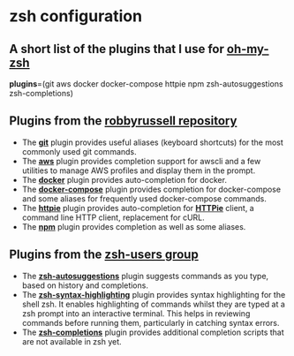 # zsh configuration

## A short list of the plugins that I use for [**oh-my-zsh**](https://github.com/robbyrussell/oh-my-zsh)

**plugins**=(git aws docker docker-compose httpie npm zsh-autosuggestions zsh-completions)

## Plugins from the [**robbyrussell repository**](https://github.com/robbyrussell/oh-my-zsh)

- The [**git**](https://github.com/robbyrussell/oh-my-zsh/blob/master/plugins/git/README.md) plugin provides useful aliases (keyboard shortcuts) for the most commonly used git commands.
- The [**aws**](https://github.com/robbyrussell/oh-my-zsh/blob/master/plugins/aws/README.md) plugin provides completion support for awscli and a few utilities to manage AWS profiles and display them in the prompt.
- The [**docker**](https://github.com/robbyrussell/oh-my-zsh/blob/master/plugins/docker/README.md) plugin provides auto-completion for docker.
- The [**docker-compose**](https://github.com/robbyrussell/oh-my-zsh/blob/master/plugins/docker-compose/README.md) plugin provides completion for docker-compose and some aliases for frequently used docker-compose commands.
- The [**httpie**](https://github.com/robbyrussell/oh-my-zsh/blob/master/plugins/httpie/README.md) plugin provides auto-completion for [**HTTPie**](https://httpie.org/) client, a command line HTTP client, replacement for cURL.
- The [**npm**](https://github.com/robbyrussell/oh-my-zsh/blob/master/plugins/npm/README.md) plugin provides completion as well as some aliases.

## Plugins from the [**zsh-users group**](https://github.com/zsh-users)

- The [**zsh-autosuggestions**](https://github.com/zsh-users/zsh-autosuggestions/blob/master/INSTALL.md) plugin suggests commands as you type, based on history and completions.
- The [**zsh-syntax-highlighting**](https://github.com/zsh-users/zsh-syntax-highlighting/blob/master/INSTALL.md) plugin provides syntax highlighting for the shell zsh. It enables highlighting of commands whilst they are typed at a zsh prompt into an interactive terminal. This helps in reviewing commands before running them, particularly in catching syntax errors.
- The [**zsh-completions**](https://github.com/zsh-users/zsh-completions) plugin provides additional completion scripts that are not available in zsh yet.
